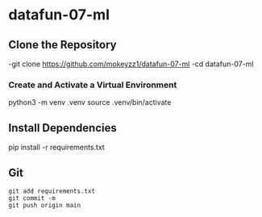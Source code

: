 # datafun-07-ml

## Clone the Repository

-git clone https://github.com/mokeyzz1/datafun-07-ml
-cd datafun-07-ml

### Create and Activate a Virtual Environment
python3 -m venv .venv
source .venv/bin/activate

## Install Dependencies
pip install -r requirements.txt

## Git
````
git add requirements.txt
git commit -m
git push origin main
````








